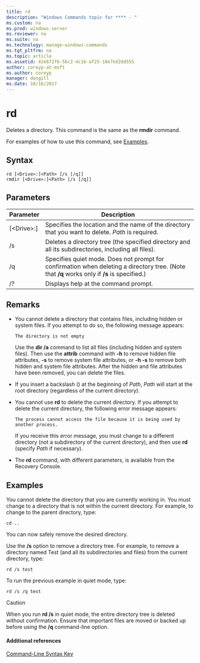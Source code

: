 ```yaml
---
title: rd
description: "Windows Commands topic for **** - "
ms.custom: na
ms.prod: windows-server
ms.reviewer: na
ms.suite: na
ms.technology: manage-windows-commands
ms.tgt_pltfrm: na
ms.topic: article
ms.assetid: 42e672f6-5bc2-4c16-af25-18e7ed2dd555
author: coreyp-at-msft
ms.author: coreyp
manager: dongill
ms.date: 10/16/2017
---
```


# rd



Deletes a directory. This command is the same as the **rmdir** command.

For examples of how to use this command, see [Examples](#BKMK_examples).

## Syntax

```
rd [<Drive>:]<Path> [/s [/q]]
rmdir [<Drive>:]<Path> [/s [/q]]
```

## Parameters

|     Parameter     |                                                                 Description                                                                  |
|-------------------|----------------------------------------------------------------------------------------------------------------------------------------------|
| [\<Drive>:]<Path> |                      Specifies the location and the name of the directory that you want to delete. *Path* is required.                       |
|        /s         |                     Deletes a directory tree (the specified directory and all its subdirectories, including all files).                      |
|        /q         | Specifies quiet mode. Does not prompt for confirmation when deleting a directory tree. (Note that **/q** works only if **/s** is specified.) |
|        /?         |                                                     Displays help at the command prompt.                                                     |

## Remarks

-   You cannot delete a directory that contains files, including hidden or system files. If you attempt to do so, the following message appears:

    `The directory is not empty`

    Use the **dir /a** command to list all files (including hidden and system files). Then use the **attrib** command with **-h** to remove hidden file attributes, **-s** to remove system file attributes, or **-h -s** to remove both hidden and system file attributes. After the hidden and file attributes have been removed, you can delete the files.
-   If you insert a backslash (\) at the beginning of *Path*, *Path* will start at the root directory (regardless of the current directory).
-   You cannot use **rd** to delete the current directory. If you attempt to delete the current directory, the following error message appears:

    `The process cannot access the file because it is being used by another process.`

    If you receive this error message, you must change to a different directory (not a subdirectory of the current directory), and then use **rd** (specify *Path* if necessary).
-   The **rd** command, with different parameters, is available from the Recovery Console.

## <a name="BKMK_examples"></a>Examples

You cannot delete the directory that you are currently working in. You must change to a directory that is not within the current directory. For example, to change to the parent directory, type:
```
cd ..
```
You can now safely remove the desired directory.

Use the **/s** option to remove a directory tree. For example, to remove a directory named Test (and all its subdirectories and files) from the current directory, type:
```
rd /s test
```
To run the previous example in quiet mode, type:
```
rd /s /q test
```

> [!CAUTION]
> When you run **rd /s** in quiet mode, the entire directory tree is deleted without confirmation. Ensure that important files are moved or backed up before using the **/q** command-line option.

#### Additional references

[Command-Line Syntax Key](command-line-syntax-key.md)